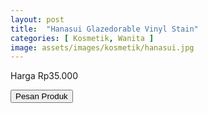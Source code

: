 ```yaml
---
layout: post
title:  "Hanasui Glazedorable Vinyl Stain"
categories: [ Kosmetik, Wanita ]
image: assets/images/kosmetik/hanasui.jpg
---
```

Harga Rp35.000

<a href="https://shope.ee/8KQIdEcc4W"><button type="button" class="btn btn-success">Pesan Produk</button></a>
